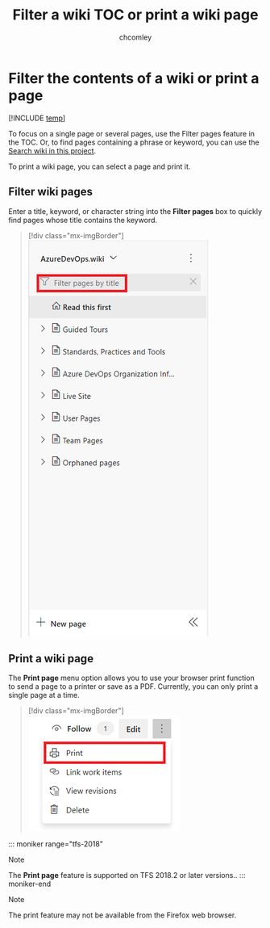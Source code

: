 ﻿---
title: Filter a wiki TOC or print a wiki page
titleSuffix: Azure DevOps 
description: Filter the contents of a wiki TOC or print a wiki page in Azure DevOps 
ms.technology: devops-collab
ms.custom: wiki
ms.topic: conceptual
ms.assetid:
ms.author: chcomley
author: chcomley
ms.reviewer: gopinach
monikerRange: '>= tfs-2018'
ms.date: 11/19/2018  
---

# Filter the contents of a wiki or print a page

[!INCLUDE [temp](../../includes/version-vsts-tfs-2018.md)]

To focus on a single page or several pages, use the Filter pages feature in the TOC. Or, to find pages containing a phrase or keyword, you can use the [Search wiki in this project](search-wiki.md).

To print a wiki page, you can select a page and print it.  

## Filter wiki pages

Enter a title, keyword, or character string into the **Filter pages** box to quickly find pages whose title contains the keyword.

> [!div class="mx-imgBorder"]  
> ![Filter page by title](media/wiki/filter-box.png)

<a id="print-page"></a>

## Print a wiki page

The **Print page** menu option allows you to use your browser print function to send a page to a printer or save as a PDF. Currently, you can only print a single page at a time.

> [!div class="mx-imgBorder"]  
> ![Print page](media/wiki/print-page.png)

::: moniker range="tfs-2018"
> [!NOTE]  
> The **Print page** feature is supported on TFS 2018.2 or later versions..
::: moniker-end

> [!NOTE]  
> The print feature may not be available from the Firefox web browser.  
